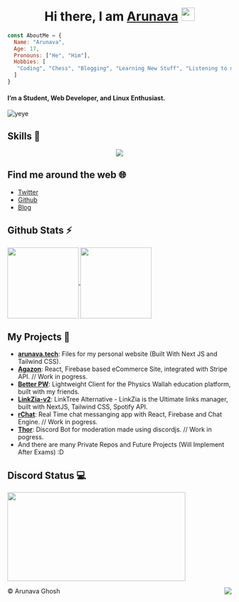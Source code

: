 <h1 align="center">Hi there, I am <b> <a href="https://hi.arunava.tech"> Arunava</a> </b>  <img src="https://www.emoji.co.uk/files/apple-emojis/smileys-people-ios/90-waving-hand-sign.png" width="30px"></h1>

```js
const AboutMe = {
  Name: "Arunava",
  Age: 17,
  Pronouns: ["He", "Him"],
  Hobbies: [
   "Coding", "Chess", "Blogging", "Learning New Stuff", "Listening to music" 
  ]
}
```

#### I’m a Student, Web Developer, and Linux Enthusiast. 
     
![yeye](https://media.discordapp.net/attachments/870569585772994631/1001429472760827984/1001000810483830847_1.gif)

## Skills 🚀

<p align="center">
  <a href="https://skillicons.dev">
    <img src="https://skillicons.dev/icons?i=js,nodejs,css,html,discord,typescript,tailwindcss,react,nextjs,mysql,firebase,mongodb,figma,vscode,git" />
  </a>
</p>

## Find me around the web 🌐

- [Twitter](https://twitter.com/AG_Arunava)
- [Github](https://github.com/its-ag)
- [Blog](https://blog.arunava.tech)

## Github Stats ⚡

<a href="https://github.com/its-ag">
  <img align="center" src="https://github-readme-stats.vercel.app/api?username=its-ag&amp;show_icons=true&amp;theme=radical" height="160"  witdh="480" />
</a>
<a href="https://github.com/its-ag">
  <img align="center" src="https://github-readme-streak-stats.herokuapp.com/?user=its-ag&amp;show_icons=true&amp;theme=radical" height="160" witdh="480" />
</a>

## My Projects  📁

- [**arunava.tech**](https://arunava.tech/): Files for my personal website (Built With Next JS and Tailwind CSS).
- [**Agazon**](https://shop.arunava.tech/): React, Firebase based eCommerce Site, integrated with Stripe API. // Work in pogress.
- [**Better PW**](https://p.arunava.tech): Lightweight Client for the Physics Wallah education platform, built with my friends.
- [**LinkZia-v2**](https://hi.arunava.tech/): LinkTree Alternative -  LinkZia is the Ultimate links manager, built with NextJS, Tailwind CSS, Spotify API.
- [**rChat**](https://github.com/its-ag): Real Time chat messanging app with React, Firebase and Chat Engine. // Work in pogress.
- [**Thor**](https://github.com/its-ag): Discord Bot for moderation made using discordjs. // Work in pogress.
- And there are many Private Repos and Future Projects (Will Implement After Exams) :D

## Discord Status 💻

<a href="https://discord.com/users/968448572641124352">
     <img src="https://lanyard.cnrad.dev/api/968448572641124352" width="400" height="200" />
</a>

<div>
<img align="right" src="https://visitor-badge.laobi.icu/badge?page_id=itsag.itag&" />

©️ Arunava Ghosh
</div>
